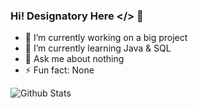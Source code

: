 ### Hi! Designatory Here </> 👋

- 🔭 I’m currently working on a big project
- 🌱 I’m currently learning Java & SQL
- 💬 Ask me about nothing
- ⚡ Fun fact: None

![Github Stats](https://github-readme-stats.vercel.app/api?username=Designatory&count_private=true&show_icons=true&title_color=fff&icon_color=79ff97&text_color=9f9f9f&bg_color=151515)
